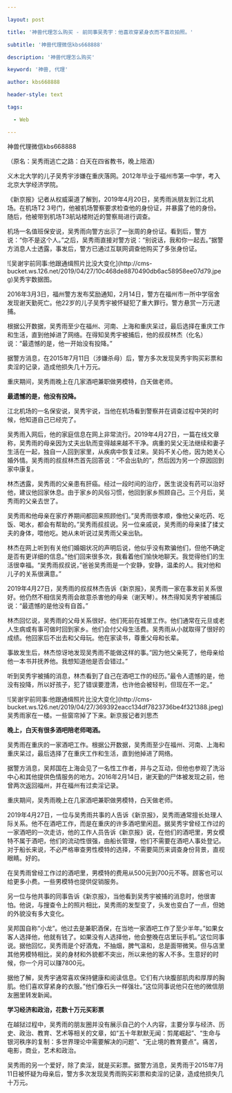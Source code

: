---
layout: post
title: '神兽代理怎么购买 - 前同事吴秀宇：他喜欢穿紧身衣而不喜欢拍照。'
subtitle: '神兽代理微信kbs668888'
description: '神兽代理怎么购买'
keyword: '神兽, 代理'
author: kbs668888
header-style: text
tags:
  - Web
---
神兽代理微信kbs668888

（原名：吴秀雨逃亡之路：白天在四省教书，晚上陪酒）

义木北大学的儿子吴秀宇涉嫌在重庆落网。2012年毕业于福州市第一中学，考入北京大学经济学院。

《新京报》记者从权威渠道了解到，2019年4月20日，吴秀雨派朋友到江北机场。在机场T2
3号门，他被机场警察要求检查他的身份证，并暴露了他的身份。随后，他被带到机场T3航站楼附近的警察局进行调查。

机场一名值班保安说，吴秀雨向警方出示了一张周的身份证。看到后，警方说：“你不是这个人。”之后，吴秀雨直接对警方说：“别说话，我和你一起去。”据警方消息人士透露，事发后，警方已通过互联网调查他购买了多张身份证。

![吴谢宇前同事:他跟通缉照片比没大变化](http://cms-
bucket.ws.126.net/2019/04/27/10c468de8870490db6ac58958ee07d79.jpeg)吴秀宇数据图。

2016年3月3日，福州警方发布奖励通知，2月14日，警方在福州市一所中学宿舍发现谢天勤死亡。他22岁的儿子吴秀宇被怀疑犯了重大罪行。警方悬赏一万元逮捕。

根据公开数据，吴秀雨至少在福州、河南、上海和重庆呆过，最后选择在重庆工作和生活，直到他掉进了网络。在得知吴秀宇被捕后，他的叔叔林杰（化名）说：“最遗憾的是，他一开始没有投降。”

据警方消息，在2015年7月11日（涉嫌杀母）后，警方多次发现吴秀宇购买彩票和卖淫的记录，造成他损失几十万元。

重庆期间，吴秀雨晚上在几家酒吧兼职做男模特，白天做老师。

 **最遗憾的是，他没有投降。**

江北机场的一名保安说，吴秀宇说，当他在机场看到警察并在调查过程中哭的时候，他知道自己已经完了。

吴秀雨入网后，他的家庭信息在网上非常流行。2019年4月27日，一篇在线文章称，吴秀雨的母亲因为丈夫出轨而变得越来越不干净。病重的吴父无法继续和妻子生活在一起，独自一人回到家里，从疾病中恢复过来。吴妈不关心他，因为她关心婚外情。吴秀雨的叔叔林杰首先回答说：“不会出轨的”，然后因为另一个原因回到家中康复。

林杰透露，吴秀雨的父亲患有肝癌。经过一段时间的治疗，医生说没有药可以治好他，建议他回家休息。由于家乡的风俗习惯，他回到家乡照顾自己。三个月后，吴秀雨的父亲去世了。

吴秀雨和他母亲在家疗养期间都回来照顾他们。”吴秀雨很孝顺，像他父亲吃药、吃饭、喝水，都会有帮助的。”吴秀雨叔叔说。另一位亲戚说，吴秀雨的母亲揉了揉丈夫的身体，喂他吃。她从未听说过吴秀雨父亲出轨。

林杰在网上听到有关他们婚姻状况的声明后说，他似乎没有欺骗他们，但他不确定是否有更详细的信息。”他们回来很多次，我看着他们愉快地聊天。我觉得他们的生活很幸福。“吴秀雨叔叔说，”爸爸吴秀雨是一个安静，安静，温柔的人。我对他和儿子的关系很满意。”

2019年4月27日，吴秀雨的叔叔林杰告诉《新京报》，吴秀雨一家在事发前关系很好。他仍然不相信吴秀雨会故意杀害他的母亲（谢天琴）。林杰得知吴秀宇被捕后说：“最遗憾的是他没有自首。”

林杰回忆说，吴秀雨的父母关系很好。他们死前在城里工作。他们通常在元旦或老人生病或有事可做时回到家乡。他们会付父母生活费。吴秀雨从小就取得了很好的成绩。他回家后不出去和父母玩。他在家读书，尊重父母和长辈。

事故发生后，林杰惊讶地发现吴秀雨不能做这样的事。”因为他父亲死了，他母亲给他一本书并抚养他。我想知道他是否会错过。”

听到吴秀宇被捕的消息，林杰看到了自己在酒吧工作的经历。”最令人遗憾的是，他没有投降，所以好孩子，犯了错误要澄清，也许他会被轻判，但现在不一定。”

![吴谢宇前同事:他跟通缉照片比没大变化](http://cms-
bucket.ws.126.net/2019/04/27/369392eacc134df7823736be4f321388.jpeg)吴秀雨家在一楼。一些窗帘掉了下来。新京报记者刘思杰

 **晚上，白天有很多酒吧陪老师喝酒。**

吴秀雨在重庆的一家酒吧工作。根据公开数据，吴秀雨至少在福州、河南、上海和重庆呆过，最后选择了在重庆工作和生活，直到他掉进了网络。

据警方消息，吴邦国在上海会见了一名性工作者，并与之互动，但他也参观了洗浴中心和其他提供色情服务的地方。2016年2月14日，谢天勤的尸体被发现之前，他曾两次返回福州，并在福州有过卖淫记录。

重庆期间，吴秀雨晚上在几家酒吧兼职做男模特，白天做老师。

2019年4月27日，一位与吴秀雨共事的人告诉《新京报》，吴秀雨通常擅长处理人际关系。他不在酒吧工作，而是在重庆的许多酒吧里闲逛。据吴秀宇曾经工作过的一家酒吧的一次走访，他的工作人员告诉《新京报》说，在他们的酒吧里，男女模特不属于酒吧，他们的流动性很强，由船长管理，他们不需要在酒吧人事处登记。对于船长来说，不必严格审查男性模特的选择，不需要简历来调查身份背景，直视眼睛。好的。

在吴秀雨曾经工作过的酒吧里，男模特的费用从500元到700元不等。顾客也可以给更多小费。一些男模特也提供促销服务。

另一位与他共事的同事告诉《新京报》，当他看到吴秀宇被捕的消息时，他很害怕。他说，与搜查令上的照片相比，吴秀雨的发型变了，头发也变白了一点，但她的外貌没有多大变化。

吴邦国自称“小龙”。他过去是兼职酒保，在当地一家酒吧工作了至少半年。”如果女客人选择他，他就有钱了。如果没有人选择他，他会整晚在店里玩手机。”这位同事说。据他回忆，吴秀雨是个好酒鬼，不抽烟，脾气温和，总是面带微笑。但与店里其他男模特相比，吴的身材和外貌都不突出，所以来他的客人不多。生意好的时候，你一个月可以赚7800元。

据他了解，吴秀宇通常喜欢保持健康和阅读信息。它们有六块腹部肌肉和厚厚的胸肌。他们喜欢穿紧身的衣服。”他们像石头一样强壮。”这位同事说他只在他的微信朋友圈里转发新闻。

 **学习经济和政治，花数十万元买彩票**

在越狱过程中，吴秀雨的朋友圈并没有展示自己的个人内容，主要分享与经济、历史、政治、教育、艺术等相关的文章，如“五十年默默无闻：剪尾崛起”、“生命与银河秩序的复制：多世界理论中需要解决的问题”、“无止境的教育要点”。痛苦，电影，商业，艺术和政治。

吴秀雨的另一个爱好，除了卖淫，就是买彩票。据警方消息，吴秀雨于2015年7月11日被怀疑为母亲后，警方多次发现吴秀雨购买彩票和卖淫的记录，造成他损失几十万元。

